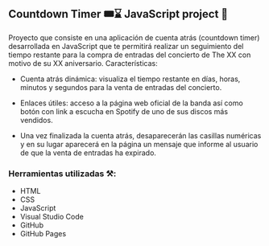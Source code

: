## Countdown Timer 🎟️⌛ JavaScript project 💫

Proyecto que consiste en una aplicación de cuenta atrás (countdown timer) desarrollada en JavaScript que te permitirá realizar un seguimiento del tiempo restante para la compra de entradas del concierto de The XX con motivo de su XX aniversario. Características:

- Cuenta atrás dinámica: visualiza el tiempo restante en días, horas, minutos y segundos para la venta de entradas del concierto.

- Enlaces útiles: acceso a la página web oficial de la banda así como botón con link a escucha en Spotify de uno de sus discos más vendidos.

- Una vez finalizada la cuenta atrás, desaparecerán las casillas numéricas y en su lugar aparecerá en la página un mensaje que informe al usuario de que la venta de entradas ha expirado.


 ### Herramientas utilizadas ⚒️:

- HTML
- CSS
- JavaScript
- Visual Studio Code
- GitHub
- GitHub Pages
